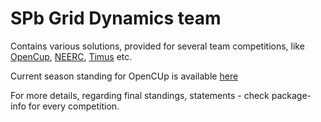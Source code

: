 SPb Grid Dynamics team
==================

Contains various solutions, provided for several team competitions, like [OpenCup][1], [NEERC][2], [Timus][4] etc.

Current season standing for OpenCUp is available [here][3]

For more details, regarding final standings, statements - check package-info for every competition.

[1]:http://opencup.ru
[2]:http://neerc.ifmo.ru
[3]:http://opencup.ru/index.cgi?data=macros/results&menu=index&head=index&ncup=oce&class=oce&region=main
[4]:http://acm.timus.ru/